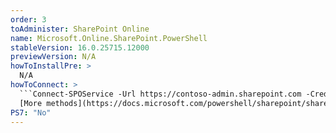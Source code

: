 ```yaml
---
order: 3
toAdminister: SharePoint Online
name: Microsoft.Online.SharePoint.PowerShell
stableVersion: 16.0.25715.12000
previewVersion: N/A
howToInstallPre: >
  N/A
howToConnect: >
  ```Connect-SPOService -Url https://contoso-admin.sharepoint.com -Credential admin@contoso.com```
  [More methods](https://docs.microsoft.com/powershell/sharepoint/sharepoint-online/connect-sharepoint-online?view=sharepoint-ps#to-connect-with-a-user-name-and-password?WT.mc_id=M365-MVP-5004663)
PS7: "No"
---
```

